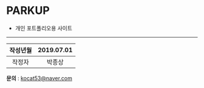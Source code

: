 # PARKUP
- 개인 포트폴리오용 사이트

---

| 작성년월 | 2019.07.01 |
|:--------:|:----------:|
|  작정자  |   박종상   |

**문의** : kocat53@naver.com